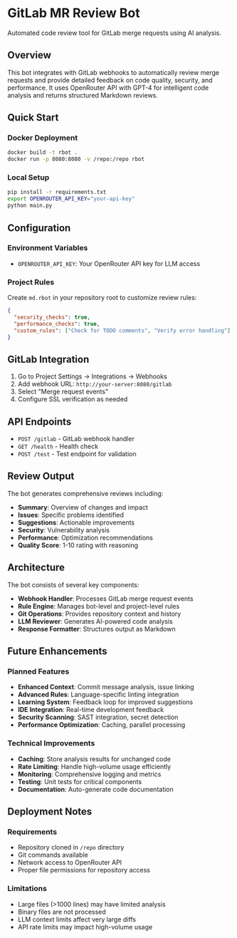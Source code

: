 # GitLab MR Review Bot

Automated code review tool for GitLab merge requests using AI analysis.

## Overview

This bot integrates with GitLab webhooks to automatically review merge requests and provide detailed feedback on code quality, security, and performance. It uses OpenRouter API with GPT-4 for intelligent code analysis and returns structured Markdown reviews.

## Quick Start

### Docker Deployment

```bash
docker build -t rbot .
docker run -p 8080:8080 -v /repo:/repo rbot
```

### Local Setup

```bash
pip install -r requirements.txt
export OPENROUTER_API_KEY="your-api-key"
python main.py
```

## Configuration

### Environment Variables

- `OPENROUTER_API_KEY`: Your OpenRouter API key for LLM access

### Project Rules

Create `md.rbot` in your repository root to customize review rules:

```json
{
  "security_checks": true,
  "performance_checks": true,
  "custom_rules": ["Check for TODO comments", "Verify error handling"]
}
```

## GitLab Integration

1. Go to Project Settings → Integrations → Webhooks
2. Add webhook URL: `http://your-server:8080/gitlab`
3. Select "Merge request events"
4. Configure SSL verification as needed

## API Endpoints

- `POST /gitlab` - GitLab webhook handler
- `GET /health` - Health check
- `POST /test` - Test endpoint for validation

## Review Output

The bot generates comprehensive reviews including:

- **Summary**: Overview of changes and impact
- **Issues**: Specific problems identified
- **Suggestions**: Actionable improvements
- **Security**: Vulnerability analysis
- **Performance**: Optimization recommendations
- **Quality Score**: 1-10 rating with reasoning

## Architecture

The bot consists of several key components:

- **Webhook Handler**: Processes GitLab merge request events
- **Rule Engine**: Manages bot-level and project-level rules
- **Git Operations**: Provides repository context and history
- **LLM Reviewer**: Generates AI-powered code analysis
- **Response Formatter**: Structures output as Markdown

## Future Enhancements

### Planned Features

- **Enhanced Context**: Commit message analysis, issue linking
- **Advanced Rules**: Language-specific linting integration
- **Learning System**: Feedback loop for improved suggestions
- **IDE Integration**: Real-time development feedback
- **Security Scanning**: SAST integration, secret detection
- **Performance Optimization**: Caching, parallel processing

### Technical Improvements

- **Caching**: Store analysis results for unchanged code
- **Rate Limiting**: Handle high-volume usage efficiently
- **Monitoring**: Comprehensive logging and metrics
- **Testing**: Unit tests for critical components
- **Documentation**: Auto-generate code documentation

## Deployment Notes

### Requirements

- Repository cloned in `/repo` directory
- Git commands available
- Network access to OpenRouter API
- Proper file permissions for repository access

### Limitations

- Large files (>1000 lines) may have limited analysis
- Binary files are not processed
- LLM context limits affect very large diffs
- API rate limits may impact high-volume usage

